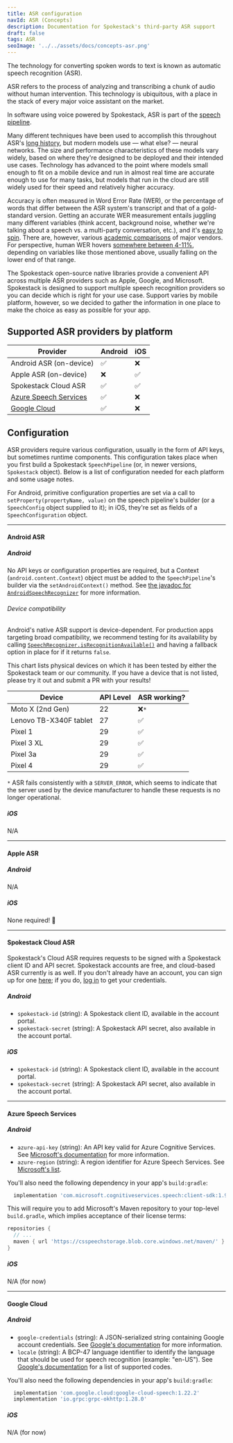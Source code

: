 ```yaml
---
title: ASR configuration
navId: ASR (Concepts)
description: Documentation for Spokestack's third-party ASR support
draft: false
tags: ASR
seoImage: '../../assets/docs/concepts-asr.png'
---
```


The technology for converting spoken words to text is known as automatic speech recognition (ASR).

ASR refers to the process of analyzing and transcribing a chunk of audio without human intervention. This technology is ubiquitous, with a place in the stack of every major voice assistant on the market.

In software using voice powered by Spokestack, ASR is part of the [speech pipeline](/docs/concepts/speech-pipeline).

Many different techniques have been used to accomplish this throughout ASR's [long history](https://en.wikipedia.org/wiki/Speech_recognition#History), but modern models use — what else? — neural networks. The size and performance characteristics of these models vary widely, based on where they're designed to be deployed and their intended use cases. Technology has advanced to the point where models small enough to fit on a mobile device and run in almost real time are accurate enough to use for many tasks, but models that run in the cloud are still widely used for their speed and relatively higher accuracy.

Accuracy is often measured in Word Error Rate (WER), or the percentage of words that differ between the ASR system's transcript and that of a gold-standard version. Getting an accurate WER measurement entails juggling many different variables (think accent, background noise, whether we're talking about a speech vs. a multi-party conversation, etc.), and it's [easy to spin](https://arxiv.org/abs/2010.03432). There are, however, various [academic comparisons](https://www.aclweb.org/anthology/2020.lrec-1.797.pdf) of major vendors. For perspective, human WER hovers [somewhere between 4-11%](https://www.microsoft.com/en-us/research/wp-content/uploads/2017/06/paper-revised2.pdf), depending on variables like those mentioned above, usually falling on the lower end of that range.

The Spokestack open-source native libraries provide a convenient API across multiple ASR providers such as Apple, Google, and Microsoft. Spokestack is designed to support multiple speech recognition providers so you can decide which is right for your use case. Support varies by mobile platform, however, so we decided to gather the information in one place to make the choice as easy as possible for your app.

## Supported ASR providers by platform

| Provider                                                                                                | Android  | iOS      |
| ------------------------------------------------------------------------------------------------------- | -------- | -------- |
| Android ASR (on-device)                                                                                 | &#9989;  | &#10060; |
| Apple ASR (on-device)                                                                                   | &#10060; | &#9989;  |
| Spokestack Cloud ASR                                                                                    | &#9989;  | &#9989;  |
| [Azure Speech Services](https://azure.microsoft.com/en-us/services/cognitive-services/speech-services/) | &#9989;  | &#10060; |
| [Google Cloud](https://cloud.google.com/speech-to-text)                                                 | &#9989;  | &#10060; |

## Configuration

ASR providers require various configuration, usually in the form of API keys, but sometimes runtime components. This configuration takes place when you first build a Spokestack `SpeechPipeline` (or, in newer versions, `Spokestack` object). Below is a list of configuration needed for each platform and some usage notes.

For Android, primitive configuration properties are set via a call to `setProperty(propertyName, value)` on the speech pipeline's builder (or a `SpeechConfig` object supplied to it); in iOS, they're set as fields of a `SpeechConfiguration` object.

---

#### Android ASR

##### Android

No API keys or configuration properties are required, but a Context (`android.content.Context`) object must be added to the `SpeechPipeline`'s builder via the `setAndroidContext()` method. See [the javadoc for `AndroidSpeechRecognizer`](https://www.javadoc.io/doc/io.spokestack/spokestack-android/latest/io/spokestack/spokestack/android/AndroidSpeechRecognizer.html) for more information.

###### Device compatibility

Android's native ASR support is device-dependent. For production apps targeting broad compatibility, we recommend testing for its availability by calling [`SpeechRecognizer.isRecognitionAvailable()`](<https://developer.android.com/reference/android/speech/SpeechRecognizer#isRecognitionAvailable(android.content.Context)>) and having a fallback option in place for if it returns `false`.

This chart lists physical devices on which it has been tested by either the Spokestack team or our community. If you have a device that is not listed, please try it out and submit a PR with your results!

| Device                 | API Level | ASR working? |
| ---------------------- | --------- | ------------ |
| Moto X (2nd Gen)       | 22        | &#10060;`*`  |
| Lenovo TB-X340F tablet | 27        | &#9989;      |
| Pixel 1                | 29        | &#9989;      |
| Pixel 3 XL             | 29        | &#9989;      |
| Pixel 3a               | 29        | &#9989;      |
| Pixel 4                | 29        | &#9989;      |

`*` ASR fails consistently with a `SERVER_ERROR`, which seems to indicate that the server used by the device manufacturer to handle these requests is no longer operational.

##### iOS

N/A

---

#### Apple ASR

##### Android

N/A

##### iOS

None required! &#x1F389;

---

#### Spokestack Cloud ASR

Spokestack's Cloud ASR requires requests to be signed with a Spokestack client ID and API secret. Spokestack accounts are free, and cloud-based ASR currently is as well. If you don't already have an account, you can sign up for one [here](/account/create); if you do, [log in](/account/login) to get your credentials.

##### Android

- `spokestack-id` (string): A Spokestack client ID, available in the account portal.
- `spokestack-secret` (string): A Spokestack API secret, also available in the account portal.

##### iOS

- `spokestack-id` (string): A Spokestack client ID, available in the account portal.
- `spokestack-secret` (string): A Spokestack API secret, also available in the account portal.

---

#### Azure Speech Services

##### Android

- `azure-api-key` (string): An API key valid for Azure Cognitive Services. See [Microsoft's documentation](https://azure.microsoft.com/en-us/try/cognitive-services/?api=speech-services) for more information.
- `azure-region` (string): A region identifier for Azure Speech Services. See [Microsoft's list](https://docs.microsoft.com/en-us/azure/cognitive-services/speech-service/regions).

You'll also need the following dependency in your app's `build:gradle`:

```groovy
  implementation 'com.microsoft.cognitiveservices.speech:client-sdk:1.9.0'
```

This will require you to add Microsoft's Maven repository to your top-level `build.gradle`, which implies acceptance of their license terms:

```groovy
repositories {
  // ...
  maven { url 'https://csspeechstorage.blob.core.windows.net/maven/' }
}
```

##### iOS

N/A (for now)

---

#### Google Cloud

##### Android

- `google-credentials` (string): A JSON-serialized string containing Google account credentials. See [Google's documentation](https://cloud.google.com/docs/authentication/getting-started#creating_a_service_account) for more information.
- `locale` (string): A BCP-47 language identifier to identify the language that should be used for speech recognition (example: "en-US"). See [Google's documentation](https://cloud.google.com/speech-to-text/docs/languages) for a list of supported codes.

You'll also need the following dependencies in your app's `build:gradle`:

```groovy
  implementation 'com.google.cloud:google-cloud-speech:1.22.2'
  implementation 'io.grpc:grpc-okhttp:1.28.0'
```

##### iOS

N/A (for now)
